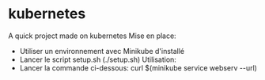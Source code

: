 # kubernetes
A quick project made on kubernetes
Mise en place:
- Utiliser un environnement avec Minikube d'installé
- Lancer le script setup.sh (./setup.sh)
Utilisation:
- Lancer la commande ci-dessous:
curl $(minikube service webserv --url)